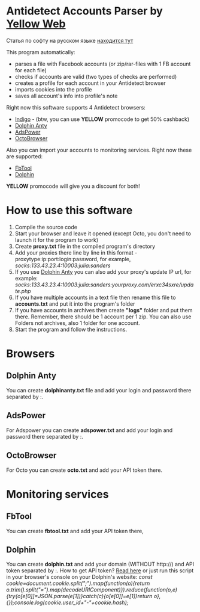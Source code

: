 # Antidetect Accounts Parser by [Yellow Web](https://yellowweb.top)
Статья по софту на русском языке [находится тут](https://yellowweb.top/massovyj-import-akkauntov-facebook-v-profili-indigo-na-izi/)

This program automatically: 
- parses a file with Facebook accounts (or zip/rar-files with 1 FB account for each file)
- checks if accounts are valid (two types of checks are performed)
- creates a profile for each account in your Antidetect browser
- imports cookies into the profile
- saves all account's info into profile's note

Right now this software supports 4 Antidetect browsers: 
- [Indigo](https://yellowweb.top/indigo) - (btw, you can use **YELLOW** promocode to get 50% cashback)
- [Dolphin Anty](https://yellowweb.top/dolphinanty)
- [AdsPower](https://yellowweb.top/adspower)
- [OctoBrowser](https://octobrowser.net)

Also you can import your accounts to monitoring services. Right now these are supported:
- [FbTool](https://yellowweb.top/fbtool) 
- [Dolphin](https://yellowweb.top/dolphin)

**YELLOW** promocode will give you a discount for both!

# How to use this software
1. Compile the source code
2. Start your browser and leave it opened (except Octo, you don't need to launch it for the program to work)
3. Create **proxy.txt** file in the compiled program's directory
4. Add your proxies there line by line in this format - proxytype:ip:port:login:password, for example, *socks:133.43.23.4:10003:julia:sanders*
5. If you use [Dolphin Anty](https://yellowweb.top/dolphinanty) you can also add your proxy's update IP url, for example: *socks:133.43.23.4:10003:julia:sanders:yourproxy.com/erxc34sxre/update.php*
6. If you have multiple accounts in a text file then rename this file to **accounts.txt** and put it into the program's folder
7. If you have accounts in archives then create **"logs"** folder and put them there. Remember, there should be 1 account per 1 zip. You can also use Folders not archives, also 1 folder for one account.
8. Start the program and follow the instructions.

# Browsers
## Dolphin Anty
You can create **dolphinanty.txt** file and add your login and password there separated by :. 
## AdsPower
For Adspower you can create **adspower.txt** and add your login and password there separated by :. 
## OctoBrowser
For Octo you can create **octo.txt** and add your API token there.

# Monitoring services 
## FbTool 
You can create **fbtool.txt** and add your API token there, 
## Dolphin
You can create **dolphin.txt** and add your domain (WITHOUT http://) and API token separated by :. How to get API token? [Read here](https://documenter.getpostman.com/view/15402503/TzJrBJdk) or just run this script in your browser's console on your Dolphin's website:
*const cookie=document.cookie.split(";").map(function(o){return o.trim().split("=").map(decodeURIComponent)}).reduce(function(o,e){try{o[e[0]]=JSON.parse(e[1])}catch(c){o[e[0]]=e[1]}return o},{});console.log(cookie.user_id+"-"+cookie.hash);*


